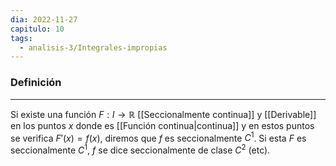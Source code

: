 ```yaml
---
dia: 2022-11-27
capitulo: 10
tags:
  - analisis-3/Integrales-impropias
---
```

### Definición
---
Si existe una función $F : I \to \mathbb{R}$ [[Seccionalmente continua]] y [[Derivable]] en los puntos $x$ donde es [[Función continua|continua]] y en estos puntos se verifica $F'(x) = f(x)$, diremos que $f$ es seccionalmente $C^1$. Si esta $F$ es seccionalmente $C^1$, $f$ se dice seccionalmente de clase $C^2$ (etc).